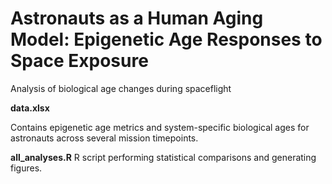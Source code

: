 # Astronauts as a Human Aging Model: Epigenetic Age Responses to Space Exposure
Analysis of biological age changes during spaceflight

**data.xlsx**

Contains epigenetic age metrics and system-specific biological ages for astronauts across several mission timepoints.

**all_analyses.R**
R script performing statistical comparisons and generating figures.
